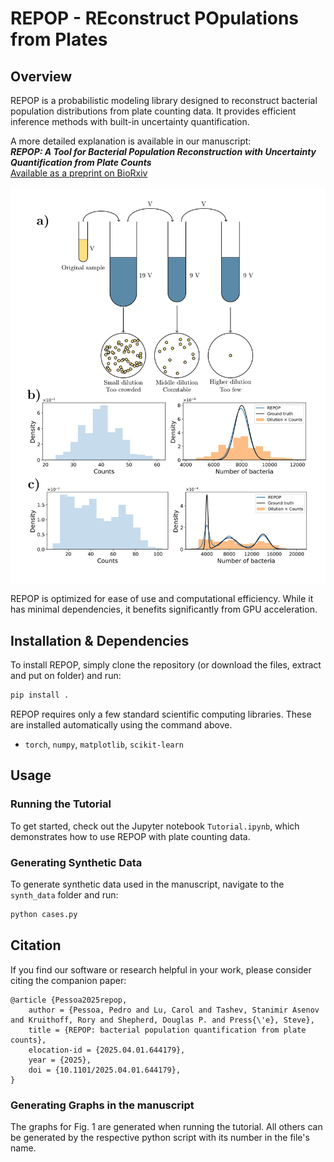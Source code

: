 # **REPOP** - REconstruct POpulations from Plates

## Overview

REPOP is a probabilistic modeling library designed to reconstruct bacterial population distributions from plate counting data. It provides efficient inference methods with built-in uncertainty quantification.

A more detailed explanation is available in our manuscript:  
**_REPOP: A Tool for Bacterial Population Reconstruction with Uncertainty Quantification from Plate Counts_**  
[Available as a preprint on BioRxiv](https://www.biorxiv.org/content/10.1101/2025.04.01.644179v1)

<div style="background-color:white; display:inline-block; padding:10px;">
<img src="https://github.com/PessoaP/REPOP/blob/main/graphs/fig1.jpg?raw=true" width="600"/>
</div>

REPOP is optimized for ease of use and computational efficiency. While it has minimal dependencies, it benefits significantly from GPU acceleration.

## Installation & Dependencies

To install REPOP, simply clone the repository (or download the files, extract and put on folder) and run:

```bash
pip install .
```

REPOP requires only a few standard scientific computing libraries. These are installed automatically using the command above.
- `torch`, `numpy`, `matplotlib`, `scikit-learn`

## Usage

### Running the Tutorial

To get started, check out the Jupyter notebook `Tutorial.ipynb`, which demonstrates how to use REPOP with plate counting data.

### Generating Synthetic Data

To generate synthetic data used in the manuscript, navigate to the `synth_data` folder and run:

```bash
python cases.py
```

## Citation
If you find our software or research helpful in your work, please consider citing the companion paper:
```
@article {Pessoa2025repop,
	author = {Pessoa, Pedro and Lu, Carol and Tashev, Stanimir Asenov and Kruithoff, Rory and Shepherd, Douglas P. and Press{\'e}, Steve},
	title = {REPOP: bacterial population quantification from plate counts},
	elocation-id = {2025.04.01.644179},
	year = {2025},
	doi = {10.1101/2025.04.01.644179},
}
```
### Generating Graphs in the manuscript

The graphs for Fig. 1 are generated when running the tutorial. All others can be generated by the respective python script with its number in the file's name.
